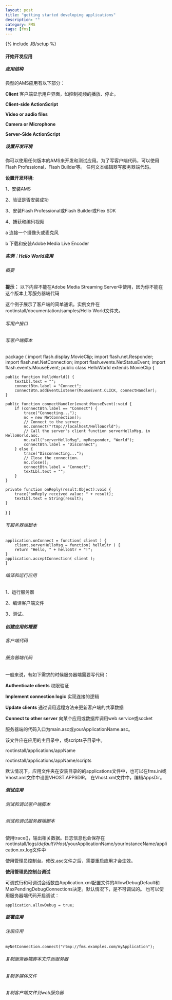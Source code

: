 ```yaml
---
layout: post
title: "getting started developing applications"
description: ""
category: FMS
tags: [fms]
---
```

{% include JB/setup %}

#### 开始开发应用


##### 应用结构

典型的AMS应用有以下部分：

**Client** 客户端显示用户界面，如控制视频的播放、停止。

**Client-side ActionScript** 

**Video or audio files**

**Camera or Microphone**

**Server-Side ActionScript**



##### 设置开发环境

你可以使用任何版本的AMS来开发和测试应用。为了写客户端代码，可以使用Flash Professional，Flash Builder等。
任何文本编辑器写服务器端代码。

**设置开发环境:**

1、安装AMS

2、验证是否安装成功

3、安装Flash Professional或Flash Builder或Flex SDK

4、捕获和编码视频

a 连接一个摄像头或麦克风

b 下载和安装Adobe Media Live Encoder


##### 实例：Hello World应用

###### 概要

**提示：** 以下内容不能在Adobe Media Streaming Server中使用，因为你不能在这个版本上写服务器端代码

这个例子展示了客户端的简单通讯。实例文件在rootinstall/documentation/samples/Hello World文件夹。

###### 写用户接口

###### 写客户端脚本

package {
import flash.display.MovieClip;
import flash.net.Responder;
import flash.net.NetConnection;
import flash.events.NetStatusEvent;
import flash.events.MouseEvent;
public class HelloWorld extends MovieClip {

	public function HelloWorld() {
		textLbl.text = "";
		connectBtn.label = "Connect";
		connectBtn.addEventListener(MouseEvent.CLICK, connectHandler);
	}

	public function connectHandler(event:MouseEvent):void {
		if (connectBtn.label == "Connect") {
			trace("Connecting...");
			nc = new NetConnection();
			// Connect to the server.
			nc.connect("rtmp://localhost/HelloWorld");
			// Call the server's client function serverHelloMsg, in HelloWorld.asc.
			nc.call("serverHelloMsg", myResponder, "World");
			connectBtn.label = "Disconnect";
		} else {
			trace("Disconnecting...");
			// Close the connection.
			nc.close();
			connectBtn.label = "Connect";
			textLbl.text = "";
		}
	}

	private function onReply(result:Object):void {
		trace("onReply received value: " + result);
		textLbl.text = String(result);
	}

}
}



###### 写服务器端脚本

	application.onConnect = function( client ) {
		client.serverHelloMsg = function( helloStr ) {
		return "Hello, " + helloStr + "!";
	}
	application.acceptConnection( client );
	}

###### 编译和运行应用

1、运行服务器

2、编译客户端文件

3、测试。


##### 创建应用的概要


###### 客户端代码

###### 服务器端代码

一般来说，有如下需求的时候服务器端需要写代码：

**Authenticate clients** 权限验证

**Implement connection logic** 实现连接的逻辑

**Update clients** 通过调用远程方法来更新客户端的共享数据

**Connect to other server**  向某个应用或数据库调用web service或socket

服务器端的代码入口为main.asc或yourApplicationName.asc。

该文件应在应用的主目录中，或scripts子目录中。

rootinstall/applications/appName

rootinstall/applications/appName/scripts

默认情况下，应用文件夹在安装目录的的applications文件中，也可以在fms.ini或Vhost.xml文件中设置VHOST.APPSDIR。
在Vhost.xml文件中，编辑AppsDir。



##### 测试应用

###### 测试和调试客户端脚本 


###### 测试和调试服务器端脚本

使用trace()，输出相关数据。日志信息也会保存在rootinstall/logs/_defaultVHost_/yourApplicationName/yourInstanceName/application.xx.log文件中

使用管理员控制台。修改.asc文件之后，需要重启应用才会生效。


**使用管理员控制台调试**

可调式行和可调试会话数由Application.xml配置文件的AllowDebugDefault和MaxPendingDebugConnections决定。默认情况下，是不可调试的。
也可以使用服务器端代码开启调试：

	application.allowDebug = true;
	


##### 部署应用

###### 注册应用

	myNetConnection.connect("rtmp://fms.examples.com/myApplication");
	
	

###### 复制服务器端脚本文件到服务器

###### 复制多媒体文件

###### 复制客户端文件到web服务器

